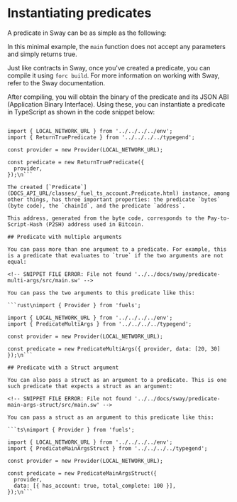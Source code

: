 # Instantiating predicates

A predicate in Sway can be as simple as the following:

<!-- SNIPPET FILE ERROR: File not found '../../docs/sway/return-true-predicate/src/main.sw' -->

In this minimal example, the `main` function does not accept any parameters and simply returns true.

Just like contracts in Sway, once you've created a predicate, you can compile it using `forc build`. For more information on working with Sway, refer to the <a :href="introUrl" target="_blank" rel="noreferrer">Sway documentation</a>.

After compiling, you will obtain the binary of the predicate and its JSON ABI (Application Binary Interface). Using these, you can instantiate a predicate in TypeScript as shown in the code snippet below:

```ts\nimport { Provider } from 'fuels';

import { LOCAL_NETWORK_URL } from '../../../../env';
import { ReturnTruePredicate } from '../../../../typegend';

const provider = new Provider(LOCAL_NETWORK_URL);

const predicate = new ReturnTruePredicate({
  provider,
});\n```

The created [`Predicate`](DOCS_API_URL/classes/_fuel_ts_account.Predicate.html) instance, among other things, has three important properties: the predicate `bytes` (byte code), the `chainId`, and the predicate `address`.

This address, generated from the byte code, corresponds to the Pay-to-Script-Hash (P2SH) address used in Bitcoin.

## Predicate with multiple arguments

You can pass more than one argument to a predicate. For example, this is a predicate that evaluates to `true` if the two arguments are not equal:

<!-- SNIPPET FILE ERROR: File not found '../../docs/sway/predicate-multi-args/src/main.sw' -->

You can pass the two arguments to this predicate like this:

```rust\nimport { Provider } from 'fuels';

import { LOCAL_NETWORK_URL } from '../../../../env';
import { PredicateMultiArgs } from '../../../../typegend';

const provider = new Provider(LOCAL_NETWORK_URL);

const predicate = new PredicateMultiArgs({ provider, data: [20, 30] });\n```

## Predicate with a Struct argument

You can also pass a struct as an argument to a predicate. This is one such predicate that expects a struct as an argument:

<!-- SNIPPET FILE ERROR: File not found '../../docs/sway/predicate-main-args-struct/src/main.sw' -->

You can pass a struct as an argument to this predicate like this:

```ts\nimport { Provider } from 'fuels';

import { LOCAL_NETWORK_URL } from '../../../../env';
import { PredicateMainArgsStruct } from '../../../../typegend';

const provider = new Provider(LOCAL_NETWORK_URL);

const predicate = new PredicateMainArgsStruct({
  provider,
  data: [{ has_account: true, total_complete: 100 }],
});\n```

